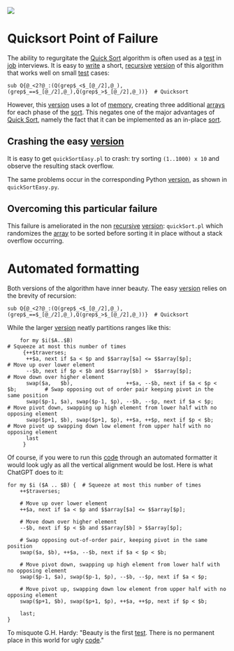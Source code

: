 <div>
    <p><a href="https://github.com/philiprbrenan/quickSortFailure"><img src="https://github.com/philiprbrenan/quickSortFailure/workflows/Test/badge.svg"></a>
</div>

# Quicksort Point of Failure

The ability to regurgitate the [Quick Sort](https://github.com/philiprbrenan/QuickSort) algorithm is often used as a [test](https://en.wikipedia.org/wiki/Software_testing) in [job](https://en.wikipedia.org/wiki/Job_(computing)) interviews. It is easy to [write](https://en.wikipedia.org/wiki/Write_(system_call)) a short, [recursive](https://en.wikipedia.org/wiki/Recursion) [version](https://en.wikipedia.org/wiki/Software_versioning) of this
algorithm that works well on small [test](https://en.wikipedia.org/wiki/Software_testing) cases:

```
sub Q{@_<2?@_:(Q(grep$_<$_[@_/2],@_),(grep$_==$_[@_/2],@_),Q(grep$_>$_[@_/2],@_))}  # Quicksort
```

However, this [version](https://en.wikipedia.org/wiki/Software_versioning) uses a lot of [memory](https://en.wikipedia.org/wiki/Computer_memory), creating three additional [arrays](https://en.wikipedia.org/wiki/Dynamic_array) for each phase of the [sort](https://en.wikipedia.org/wiki/Sorting). This negates one of the major advantages of [Quick Sort](https://github.com/philiprbrenan/QuickSort), namely the fact that it can be implemented as an in-place [sort](https://en.wikipedia.org/wiki/Sorting). 
## Crashing the easy [version](https://en.wikipedia.org/wiki/Software_versioning) 
It is easy to get ``quickSortEasy.pl`` to crash: try sorting
``(1..1000) x 10`` and observe the resulting stack overflow.

The same problems occur in the corresponding Python [version](https://en.wikipedia.org/wiki/Software_versioning), as shown in
``quickSortEasy.py``.

## Overcoming this particular failure

This failure is ameliorated in the non [recursive](https://en.wikipedia.org/wiki/Recursion) [version](https://en.wikipedia.org/wiki/Software_versioning): ``quickSort.pl``
which randomizes the [array](https://en.wikipedia.org/wiki/Dynamic_array) to be sorted before sorting it in place without a stack
overflow occurring.

# Automated formatting

Both versions of the algorithm have inner beauty.  The easy [version](https://en.wikipedia.org/wiki/Software_versioning) relies on
the brevity of recursion:

```
sub Q{@_<2?@_:(Q(grep$_<$_[@_/2],@_),(grep$_==$_[@_/2],@_),Q(grep$_>$_[@_/2],@_))}  # Quicksort

```

While the larger [version](https://en.wikipedia.org/wiki/Software_versioning) neatly partitions ranges like this:

```
    for my $i($A..$B)                                                           # Squeeze at most this number of times
     {++$traverses;
      ++$a, next if $a < $p and $$array[$a] <= $$array[$p];                     # Move up over lower element
      --$b, next if $p < $b and $$array[$b] >  $$array[$p];                     # Move down over higher element
      swap($a,   $b),                 ++$a, --$b, next if $a < $p < $b;         # Swap opposing out of order pair keeping pivot in the same position
      swap($p-1, $a), swap($p-1, $p), --$b, --$p, next if $a < $p;              # Move pivot down, swapping up high element from lower half with no opposing element
      swap($p+1, $b), swap($p+1, $p), ++$a, ++$p, next if $p < $b;              # Move pivot up swapping down low element from upper half with no opposing element
      last
     }
```

Of course, if you were to run this [code](https://en.wikipedia.org/wiki/Computer_program) through an automated formatter it would
look ugly as all the vertical alignment would be lost.  Here is what ChatGPT
does to it:

```
for my $i ($A .. $B) {  # Squeeze at most this number of times
    ++$traverses;

    # Move up over lower element
    ++$a, next if $a < $p and $$array[$a] <= $$array[$p];

    # Move down over higher element
    --$b, next if $p < $b and $$array[$b] > $$array[$p];

    # Swap opposing out-of-order pair, keeping pivot in the same position
    swap($a, $b), ++$a, --$b, next if $a < $p < $b;

    # Move pivot down, swapping up high element from lower half with no opposing element
    swap($p-1, $a), swap($p-1, $p), --$b, --$p, next if $a < $p;

    # Move pivot up, swapping down low element from upper half with no opposing element
    swap($p+1, $b), swap($p+1, $p), ++$a, ++$p, next if $p < $b;

    last;
}

```

To misquote G.H. Hardy: "Beauty is the first [test](https://en.wikipedia.org/wiki/Software_testing). There is no permanent place in this world for ugly [code](https://en.wikipedia.org/wiki/Computer_program)." 